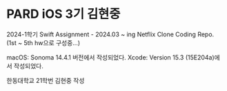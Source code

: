 # PARD iOS 3기 김현중

2024-1학기 Swift Assignment - 2024.03 ~ ing
Netflix Clone Coding Repo.
(1st ~ 5th hw으로 구성중...)

macOS: Sonoma 14.4.1 버전에서 작성되었다.
Xcode: Version 15.3 (15E204a)에서 작성되었다.

한동대학교 21학번 김현중 작성
